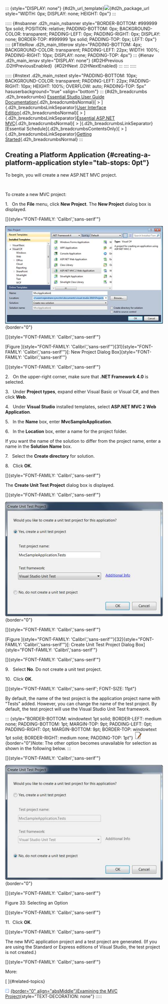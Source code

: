 ::: {style="DISPLAY: none"}
[](ms-xhelp:///?Id=d2h_url_template){#d2h_url_template}![](!package_url!){#d2h_package_url style="WIDTH: 0px; DISPLAY: none; HEIGHT: 0px"}
:::

::::: {#nsbanner .d2h_main_nsbanner style="BORDER-BOTTOM: #999999 1px solid; POSITION: relative; PADDING-BOTTOM: 0px; BACKGROUND-COLOR: transparent; PADDING-LEFT: 0px; PADDING-RIGHT: 0px; DISPLAY: none; BORDER-TOP: #999999 1px solid; PADDING-TOP: 0px; LEFT: 0px"}
:::: {#TitleRow .d2h_main_titlerow style="PADDING-BOTTOM: 4px; BACKGROUND-COLOR: transparent; PADDING-LEFT: 22px; WIDTH: 100%; PADDING-RIGHT: 10px; DISPLAY: none; PADDING-TOP: 4px"}
::: {#ienav .d2h_main_ienav style="DISPLAY: none"}
[](ms-xhelp:///?Id=b686dbe4-808e-405b-8e03-33b17be71f0d){#D2HPrevious .D2HPreviousEnabled}  [](ms-xhelp:///?Id=6012f9d7-109c-42bb-b271-da261e081551){#D2HNext .D2HNextEnabled}
:::
::::
:::::

::::: {#nstext .d2h_main_nstext style="PADDING-BOTTOM: 10px; BACKGROUND-COLOR: transparent; PADDING-LEFT: 22px; PADDING-RIGHT: 10px; HEIGHT: 100%; OVERFLOW: auto; PADDING-TOP: 5px" hasuserbackground="true" valign="bottom"}
::: {#d2h_breadcrumbs .d2h_breadcrumbs}
[Essential Studio User Guide Documentation](ms-xhelp:///?Id=12457748-09e3-4d74-a240-8e049cedf030){.d2h_breadcrumbsNormal}[ \> ]{.d2h_breadcrumbsLinkSeparator}[User Interface Edition](ms-xhelp:///?Id=c29296b7-531c-413b-a0ec-488ca1f7f669){.d2h_breadcrumbsNormal}[ \> ]{.d2h_breadcrumbsLinkSeparator}[Essential ASP.NET MVC](ms-xhelp:///?Id=4b14e7d1-65c4-4f67-b1aa-2c37709905a5){.d2h_breadcrumbsNormal}[ \> ]{.d2h_breadcrumbsLinkSeparator}[Essential Schedule]{.d2h_breadcrumbsContentsOnly}[ \> ]{.d2h_breadcrumbsLinkSeparator}[Getting Started](ms-xhelp:///?Id=b686dbe4-808e-405b-8e03-33b17be71f0d){.d2h_breadcrumbsNormal}
:::

## Creating a Platform Application {#creating-a-platform-application style="tab-stops: 0pt"}

To begin, you will create a new ASP.NET MVC project.

 

To create a new MVC project:

1.   On the **File** menu, click **New Project**. The **New Project** dialog box is displayed.

[]{style="FONT-FAMILY: 'Calibri','sans-serif'"} 

![](ImagesExt/image55_35.jpg){border="0"}

[]{style="FONT-FAMILY: 'Calibri','sans-serif'"} 

[Figure ]{style="FONT-FAMILY: 'Calibri','sans-serif'"}[31]{style="FONT-FAMILY: 'Calibri','sans-serif'"}[: New Project Dialog Box]{style="FONT-FAMILY: 'Calibri','sans-serif'"}

[]{style="FONT-FAMILY: 'Calibri','sans-serif'"} 

2.   On the upper-right corner, make sure that **.NET Framework 4.0** is selected.

3.   Under **Project types**, expand either Visual Basic or Visual C#, and then click **Web**.

4.   Under **Visual Studio** installed templates, select **ASP.NET MVC 2 Web Application**.

5.   In the **Name** box, enter **MvcSampleApplication**.

6.   In the **Location** box, enter a name for the project folder.

If you want the name of the solution to differ from the project name, enter a name in the **Solution Name** box.

7.   Select the **Create directory** for solution.

8.   Click **OK**.

[]{style="FONT-FAMILY: 'Calibri','sans-serif'"} 

The **Create Unit Test Project** dialog box is displayed.

[]{style="FONT-FAMILY: 'Calibri','sans-serif'"} 

![](ImagesExt/image55_36.jpg){border="0"}

[]{style="FONT-FAMILY: 'Calibri','sans-serif'"} 

[Figure ]{style="FONT-FAMILY: 'Calibri','sans-serif'"}[32]{style="FONT-FAMILY: 'Calibri','sans-serif'"}[: Create Unit Test Project Dialog Box]{style="FONT-FAMILY: 'Calibri','sans-serif'"}

[]{style="FONT-FAMILY: 'Calibri','sans-serif'"} 

9.   Select **No**. Do not create a unit test project.

10.  Click **OK**.

[]{style="FONT-FAMILY: 'Calibri','sans-serif'; FONT-SIZE: 11pt"} 

By default, the name of the test project is the application project name with \"Tests\" added. However, you can change the name of the test project. By default, the test project will use the Visual Studio Unit Test framework.

::: {style="BORDER-BOTTOM: windowtext 1pt solid; BORDER-LEFT: medium none; PADDING-BOTTOM: 1pt; MARGIN-TOP: 9pt; PADDING-LEFT: 0pt; PADDING-RIGHT: 0pt; MARGIN-BOTTOM: 9pt; BORDER-TOP: windowtext 1pt solid; BORDER-RIGHT: medium none; PADDING-TOP: 1pt"}
![](ImagesExt/image55_6.jpg){border="0"}Note: The other option becomes unavailable for selection as shown in the following below.
:::

[]{style="FONT-FAMILY: 'Calibri','sans-serif'"} 

![](ImagesExt/image55_37.jpg){border="0"}

[]{style="FONT-FAMILY: 'Calibri','sans-serif'"} 

Figure 33: Selecting an Option

[]{style="FONT-FAMILY: 'Calibri','sans-serif'"} 

11.  Click **OK**.

[]{style="FONT-FAMILY: 'Calibri','sans-serif'"} 

The new MVC application project and a test project are generated. (If you are using the Standard or Express editions of Visual Studio, the test project is not created.)

[]{style="FONT-FAMILY: 'Calibri','sans-serif'"} 

More:

[ ]{#related-topics}

[![](button.gif){border="0" align="absMiddle"}Examining the MVC Project](ms-xhelp:///?Id=6012f9d7-109c-42bb-b271-da261e081551){style="TEXT-DECORATION: none"}
:::::
